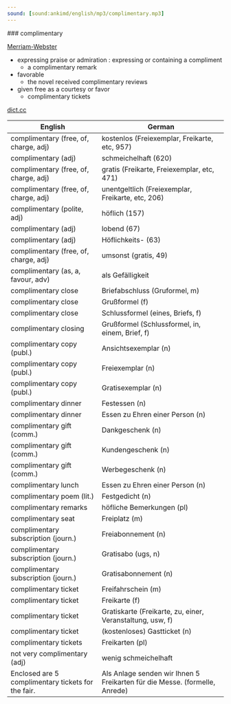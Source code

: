 ```yaml
---
sound: [sound:ankimd/english/mp3/complimentary.mp3]
---
```


\### complimentary

[Merriam-Webster](https://www.merriam-webster.com/dictionary/complimentary)

- expressing praise or admiration : expressing or containing a compliment
    - a complimentary remark
- favorable
    - the novel received complimentary reviews
- given free as a courtesy or favor
    - complimentary tickets

[dict.cc](https://www.dict.cc/complimentary)

| English        | German       |
| -------------- | ------------ |
| complimentary (free, of, charge, adj) | kostenlos (Freiexemplar, Freikarte, etc, 957) |
| complimentary (adj) | schmeichelhaft (620) |
| complimentary (free, of, charge, adj) | gratis (Freikarte, Freiexemplar, etc, 471) |
| complimentary (free, of, charge, adj) | unentgeltlich (Freiexemplar, Freikarte, etc, 206) |
| complimentary (polite, adj) | höflich (157) |
| complimentary (adj) | lobend (67) |
| complimentary (adj) | Höflichkeits- (63) |
| complimentary (free, of, charge, adj) | umsonst (gratis, 49) |
| complimentary (as, a, favour, adv) | als Gefälligkeit |
| complimentary close | Briefabschluss (Gruformel, m) |
| complimentary close | Grußformel (f) |
| complimentary close | Schlussformel (eines, Briefs, f) |
| complimentary closing | Grußformel (Schlussformel, in, einem, Brief, f) |
| complimentary copy (publ.) | Ansichtsexemplar (n) |
| complimentary copy (publ.) | Freiexemplar (n) |
| complimentary copy (publ.) | Gratisexemplar (n) |
| complimentary dinner | Festessen (n) |
| complimentary dinner | Essen zu Ehren einer Person (n) |
| complimentary gift (comm.) | Dankgeschenk (n) |
| complimentary gift (comm.) | Kundengeschenk (n) |
| complimentary gift (comm.) | Werbegeschenk (n) |
| complimentary lunch | Essen zu Ehren einer Person (n) |
| complimentary poem (lit.) | Festgedicht (n) |
| complimentary remarks | höfliche Bemerkungen (pl) |
| complimentary seat | Freiplatz (m) |
| complimentary subscription (journ.) | Freiabonnement (n) |
| complimentary subscription (journ.) | Gratisabo (ugs, n) |
| complimentary subscription (journ.) | Gratisabonnement (n) |
| complimentary ticket | Freifahrschein (m) |
| complimentary ticket | Freikarte (f) |
| complimentary ticket | Gratiskarte (Freikarte, zu, einer, Veranstaltung, usw, f) |
| complimentary ticket | (kostenloses) Gastticket (n) |
| complimentary tickets | Freikarten (pl) |
| not very complimentary (adj) | wenig schmeichelhaft |
| Enclosed are 5 complimentary tickets for the fair. | Als Anlage senden wir Ihnen 5 Freikarten für die Messe. (formelle, Anrede) |
